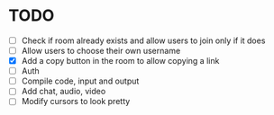 # TODO

- [ ] Check if room already exists and allow users to join only if it does
- [ ] Allow users to choose their own username
- [x] Add a copy button in the room to allow copying a link
- [ ] Auth
- [ ] Compile code, input and output
- [ ] Add chat, audio, video
- [ ] Modify cursors to look pretty